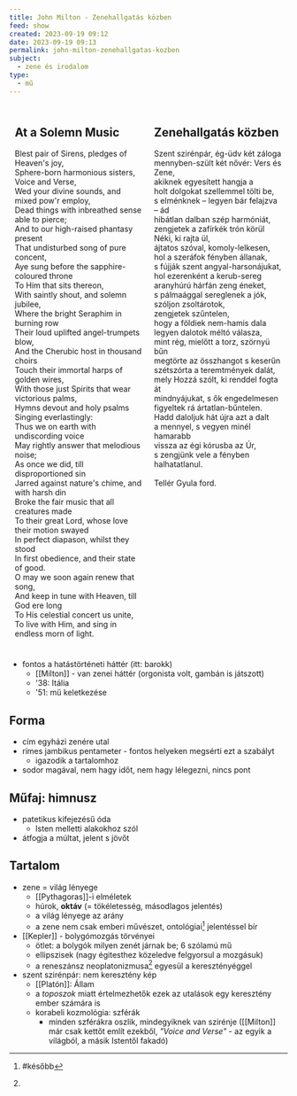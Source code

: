 ```yaml
---
title: John Milton - Zenehallgatás közben
feed: show
created: 2023-09-19 09:12
date: 2023-09-19 09:13
permalink: john-milton-zenehallgatas-kozben
subject:
  - zene és irodalom
type:
  - mű
---
```

<div style="display: flex;"> <div style="flex: 1; padding: 10px;"> <h2>At a Solemn Music</h2> <p> Blest pair of Sirens, pledges of Heaven's joy,<br> Sphere-born harmonious sisters, Voice and Verse,<br> Wed your divine sounds, and mixed pow'r employ,<br> Dead things with inbreathed sense able to pierce;<br> And to our high-raised phantasy present<br> That undisturbed song of pure concent,<br> Aye sung before the sapphire-coloured throne<br> To Him that sits thereon,<br> With saintly shout, and solemn jubilee,<br> Where the bright Seraphim in burning row<br> Their loud uplifted angel-trumpets blow,<br> And the Cherubic host in thousand choirs<br> Touch their immortal harps of golden wires,<br> With those just Spirits that wear victorious palms,<br> Hymns devout and holy psalms<br> Singing everlastingly:<br> Thus we on earth with undiscording voice<br> May rightly answer that melodious noise;<br> As once we did, till disproportioned sin<br> Jarred against nature's chime, and with harsh din<br> Broke the fair music that all creatures made<br> To their great Lord, whose love their motion swayed<br> In perfect diapason, whilst they stood<br> In first obedience, and their state of good.<br> O may we soon again renew that song,<br> And keep in tune with Heaven, till God ere long<br> To His celestial concert us unite,<br> To live with Him, and sing in endless morn of light. </p> </div> <div style="flex: 1; padding: 10px;"> <h2>Zenehallgatás közben</h2> <p> Szent szirénpár, ég-üdv két záloga<br> mennyben-szült két nővér: Vers és Zene,<br> akiknek egyesített hangja a<br> holt dolgokat szellemmel tölti be,<br> s elménknek – legyen bár felajzva – ád<br> hibátlan dalban szép harmóniát,<br> zengjetek a zafírkék trón körül<br> Néki, ki rajta ül,<br> ájtatos szóval, komoly-lelkesen,<br> hol a szeráfok fényben állanak,<br> s fújják szent angyal-harsonájukat,<br> hol ezerenként a kerub-sereg<br> aranyhúrú hárfán zeng éneket,<br> s pálmaággal sereglenek a jók,<br> szóljon zsoltárotok,<br> zengjetek szűntelen,<br> hogy a földiek nem-hamis dala<br> legyen dalotok méltó válasza,<br> mint rég, mielőtt a torz, szörnyü bűn<br> megtörte az összhangot s keserűn<br> szétszórta a teremtmények dalát,<br> mely Hozzá szólt, ki renddel fogta át<br> mindnyájukat, s ők engedelmesen<br> figyeltek rá ártatlan-bűntelen.<br> Hadd daloljuk hát újra azt a dalt<br> a mennyel, s vegyen minél hamarabb<br> vissza az égi kórusba az Úr,<br> s zengjünk vele a fényben halhatatlanul.<br><br>Tellér Gyula ford.</p> </div> </div>

- fontos a hatástörténeti háttér (itt: barokk)
	- [[Milton]] - van zenei háttér (orgonista volt, gambán is játszott)
	- '38: Itália
	- '51: mű keletkezése

## Forma
 - cím egyházi zenére utal
 - rímes jambikus pentameter - fontos helyeken megsérti ezt a szabályt
	 - igazodik a tartalomhoz
- sodor magával, nem hagy időt, nem hagy lélegezni, nincs pont
## Műfaj: himnusz
- patetikus kifejezésű óda
	- Isten melletti alakokhoz szól
- átfogja a múltat, jelent s jövőt
## Tartalom
 - zene = világ lényege
	 - [[Pythagoras]]-i elméletek
	 - húrok, **oktáv** (= tökéletesség, másodlagos jelentés)
	 - a világ lényege az arány
	 - a zene nem csak emberi művészet, ontológiai[^1] jelentéssel bír
 - [[Kepler]] - bolygómozgás törvényei
	 - ötlet: a bolygók milyen zenét járnak be; 6 szólamú mű
	 - ellipszisek (nagy égitesthez közeledve felgyorsul a mozgásuk)
	- a reneszánsz neoplatonizmusa[^2] egyesül a keresztényéggel
- szent szirénpár: nem keresztény kép
	- [[Platón]]: Állam
	- a *toposzok* miatt értelmezhetők ezek az utalások egy keresztény ember számára is
	- korabeli kozmológia: szférák
		- minden szférákra oszlik, mindegyiknek van szirénje ([[Milton]] már csak kettőt említ ezekből, *"Voice and Verse"* - az egyik a világból, a másik Istentől fakadó)

[^1]: #később 
[^2]: 